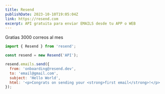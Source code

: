 ```yaml
---
title: Resend
publishDate: 2023-10-10T19:05:04Z
link: https://resend.com
excerpt: API gratuita para enviar EMAILS desde tu APP o WEB
---
```

Gratias 3000 correos al mes

```javascript
import { Resend } from 'resend';

const resend = new Resend('API');

resend.emails.send({
  from: 'onboarding@resend.dev',
  to: 'email@gmail.com',
  subject: 'Hello World',
  html: '<p>Congrats on sending your <strong>first email</strong>!</p>'
});
```